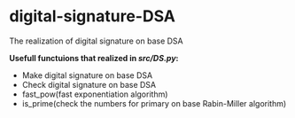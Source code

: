 # digital-signature-DSA
The realization of digital signature on base DSA

**Usefull functuions that realized in *src/DS.py*:**
* Make digital signature on base DSA
* Check digital signature on base DSA
* fast_pow(fast exponentiation algorithm)
* is_prime(check the numbers for primary on base Rabin-Miller algorithm)
